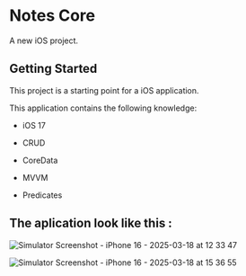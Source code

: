 # Notes Core

A new iOS project.

## Getting Started

This project is a starting point for a iOS application.

This application contains the following knowledge:

- iOS 17

- CRUD

- CoreData
  
-  MVVM
  
-  Predicates

## The aplication look like this :

![Simulator Screenshot - iPhone 16 - 2025-03-18 at 12 33 47](https://github.com/user-attachments/assets/4f60372a-f144-4154-8b25-d6fc4e8478c1)

![Simulator Screenshot - iPhone 16 - 2025-03-18 at 15 36 55](https://github.com/user-attachments/assets/80f630b4-b0bd-40a0-bcf9-8e23866de3ad)
